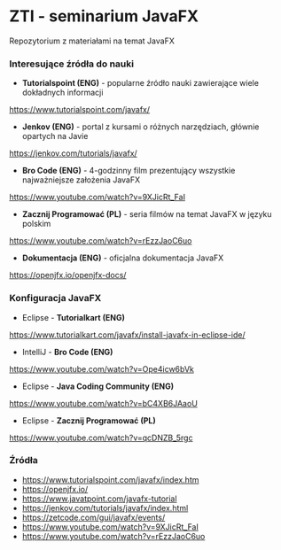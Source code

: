 # ZTI - seminarium JavaFX
Repozytorium z materiałami na temat JavaFX


### Interesujące źródła do nauki
- **Tutorialspoint  (ENG)** - popularne źródło nauki zawierające wiele dokładnych informacji

https://www.tutorialspoint.com/javafx/


- **Jenkov (ENG)** - portal z kursami o różnych narzędziach, głównie opartych na Javie

https://jenkov.com/tutorials/javafx/


- **Bro Code (ENG)** - 4-godzinny film prezentujący wszystkie najważniejsze założenia JavaFX

https://www.youtube.com/watch?v=9XJicRt_FaI

- **Zacznij Programować (PL)** - seria filmów na temat JavaFX w języku polskim

https://www.youtube.com/watch?v=rEzzJaoC6uo

- **Dokumentacja (ENG)** - oficjalna dokumentacja JavaFX

https://openjfx.io/openjfx-docs/




### Konfiguracja JavaFX
- Eclipse - **Tutorialkart (ENG)**

https://www.tutorialkart.com/javafx/install-javafx-in-eclipse-ide/

- IntelliJ - **Bro Code (ENG)**

https://www.youtube.com/watch?v=Ope4icw6bVk

- Eclipse - **Java Coding Community (ENG)**

https://www.youtube.com/watch?v=bC4XB6JAaoU

- Eclipse - **Zacznij Programować (PL)**

https://www.youtube.com/watch?v=qcDNZB_5rgc

### Źródła
- https://www.tutorialspoint.com/javafx/index.htm
- https://openjfx.io/
- https://www.javatpoint.com/javafx-tutorial
- https://jenkov.com/tutorials/javafx/index.html
- https://zetcode.com/gui/javafx/events/
- https://www.youtube.com/watch?v=9XJicRt_FaI
- https://www.youtube.com/watch?v=rEzzJaoC6uo
